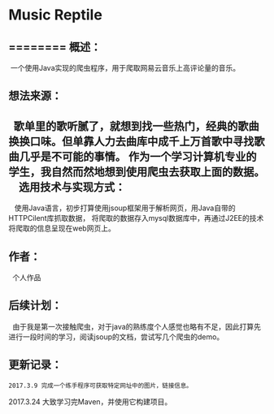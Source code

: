 # Music Reptile
========
概述：
---------
  一个使用Java实现的爬虫程序，用于爬取网易云音乐上高评论量的音乐。
  
想法来源：
----------
    歌单里的歌听腻了，就想到找一些热门，经典的歌曲换换口味。但单靠人力去曲库中成千上万首歌中寻找歌曲几乎是不可能的事情。
    作为一个学习计算机专业的学生，我自然而然地想到使用爬虫去获取上面的数据。
    
选用技术与实现方式：
-------------------
    使用Java语言，初步打算使用jsoup框架用于解析网页，用Java自带的HTTPCilent库抓取数据，
    将爬取的数据存入mysql数据库中，再通过J2EE的技术将爬取的信息呈现在web网页上。
    
作者：
------------------
   个人作品

后续计划：
-------------------
   由于我是第一次接触爬虫，对于java的熟练度个人感觉也略有不足，因此打算先进行一段时间的学习，阅读jsoup的文档，尝试写几个爬虫的demo。
 
更新记录：
----------------------
	2017.3.9 完成一个练手程序可获取特定网址中的图片，链接信息。
  2017.3.24 大致学习完Maven，并使用它构建项目。
